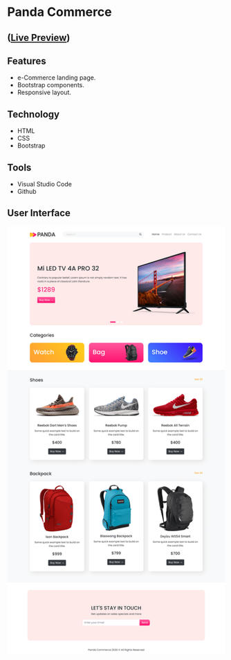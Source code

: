 # Panda Commerce
## ([Live Preview](https://tayab-pabel.github.io/panda-commerce/))
## Features
   - e-Commerce landing page.
   - Bootstrap components.
   - Responsive layout.
## Technology
   - HTML
   - CSS
   - Bootstrap
## Tools
   - Visual Studio Code
   - Github
## User Interface
![](ui/panda-commerce-ui.png)